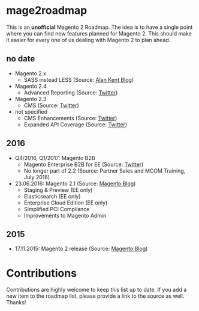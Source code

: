 # mage2roadmap
This is an **unofficial** Magento 2 Roadmap.
The idea is to have a single point where you can find new features planned for Magento 2. This should make it easier for every one of us dealing with Magento 2 to plan ahead.

## no date
* Magento 2.x
  * SASS instead LESS (Source: [Alan Kent Blog](https://alankent.me/2016/05/21/magento-2-community-project-moving-from-less-to-sass/))
* Magento 2.4
  * Advanced Reporting (Source: [Twitter](https://twitter.com/drlrdsen/status/720934709820334081))
* Magento 2.3
  * CMS (Source: [Twitter](https://twitter.com/drlrdsen/status/720934709820334081))
* not specified
  * CMS Enhancements (Source: [Twitter](https://twitter.com/rescueAnn/status/791919854743871488))
  * Expanded API Coverage (Source: [Twitter](https://twitter.com/rescueAnn/status/791919854743871488))

## 2016
* Q4/2016, Q1/2017: Magento B2B
  * Magento Enterprise B2B for EE (Source: [Twitter](https://twitter.com/sherrierohde/status/720301116911525888))
  * No longer part of 2.2 (Source: Partner Sales and MCOM Training, July 2016)
* 23.06.2016: Magento 2.1 (Source: [Magento Blog](https://magento.com/blog/magento-news/magento-enterprise-edition-21-unleashes-power-marketers-and-merchandisers))
  * Staging & Preview (EE only)
  * Elasticsearch (EE only)
  * Enterprise Cloud Edition (EE only)
  * Simplified PCI Compliance
  * Improvements to Magento Admin

## 2015
* 17.11.2015: Magento 2 release (Source: [Magento Blog](https://magento.com/blog/magento-news/new-era-commerce-innovation))

# Contributions
Contributions are highly welcome to keep this list up to date.
If you add a new item to the roadmap list, please provide a link to the source as well. Thanks!
